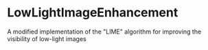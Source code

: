 # LowLightImageEnhancement
A modified implementation of the "LIME" algorithm for improving the visibility of low-light images
